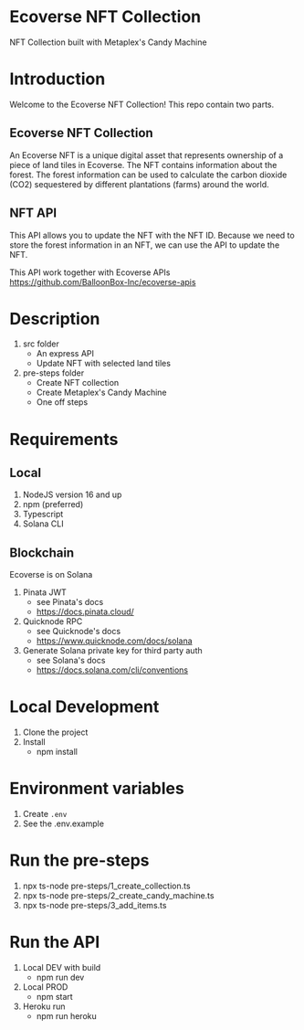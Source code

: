 # Ecoverse NFT Collection

NFT Collection built with Metaplex's Candy Machine

# Introduction

Welcome to the Ecoverse NFT Collection! This repo contain two parts.

## Ecoverse NFT Collection

An Ecoverse NFT is a unique digital asset that represents ownership of a piece of land tiles in Ecoverse. The NFT contains information about the forest. The forest information can be used to calculate the carbon dioxide (CO2) sequestered by different plantations (farms) around the world.

## NFT API

This API allows you to update the NFT with the NFT ID. Because we need to store the forest information in an NFT, we can use the API to update the NFT.

This API work together with Ecoverse APIs\
https://github.com/BalloonBox-Inc/ecoverse-apis

# Description

1. src folder
   - An express API
   - Update NFT with selected land tiles
2. pre-steps folder
   - Create NFT collection
   - Create Metaplex's Candy Machine
   - One off steps

# Requirements

## Local

1. NodeJS version 16 and up
2. npm (preferred)
3. Typescript
4. Solana CLI

## Blockchain

Ecoverse is on Solana

1. Pinata JWT
   - see Pinata's docs
   - https://docs.pinata.cloud/
2. Quicknode RPC
   - see Quicknode's docs
   - https://www.quicknode.com/docs/solana
3. Generate Solana private key for third party auth
   - see Solana's docs
   - https://docs.solana.com/cli/conventions

# Local Development

1. Clone the project
2. Install
   - npm install

# Environment variables

1. Create `.env`
2. See the .env.example

# Run the pre-steps

1. npx ts-node pre-steps/1_create_collection.ts
2. npx ts-node pre-steps/2_create_candy_machine.ts
3. npx ts-node pre-steps/3_add_items.ts

# Run the API

1. Local DEV with build
   - npm run dev
2. Local PROD
   - npm start
3. Heroku run
   - npm run heroku
